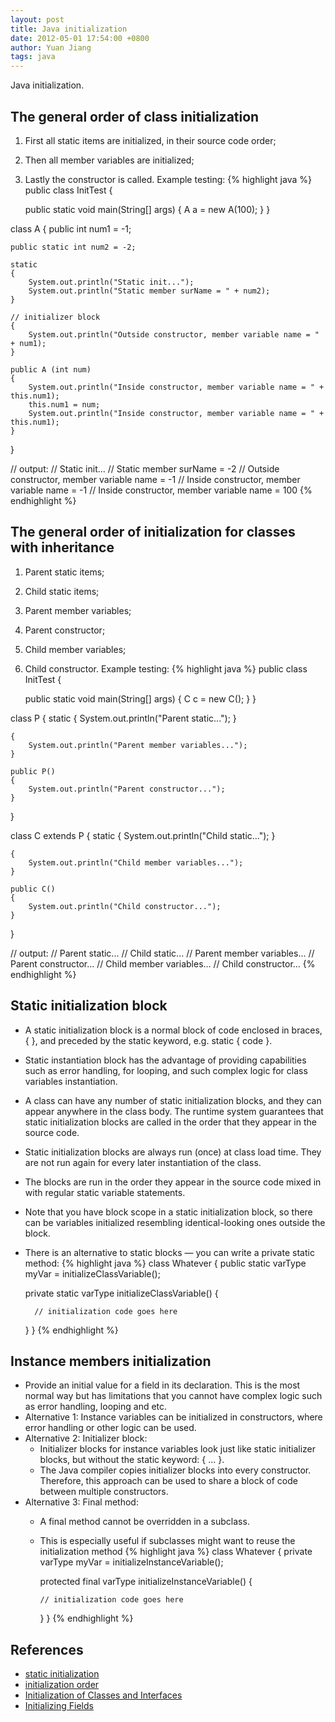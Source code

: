 ```yaml
---
layout: post
title: Java initialization
date: 2012-05-01 17:54:00 +0800
author: Yuan Jiang
tags: java
---
```


Java initialization.

## The general order of class initialization
1. First all static items are initialized, in their source code order;
2. Then all member variables are initialized;
3. Lastly the constructor is called.
Example testing:
{% highlight java %}
public class InitTest {

    public static void main(String[] args)
    {
        A a = new A(100);
    }
}

class A
{
    public int num1 = -1;

    public static int num2 = -2;

    static
    {
        System.out.println("Static init...");
        System.out.println("Static member surName = " + num2);
    }

    // initializer block
    {
        System.out.println("Outside constructor, member variable name = " + num1);
    }

    public A (int num)
    {
        System.out.println("Inside constructor, member variable name = " + this.num1);
        this.num1 = num;
        System.out.println("Inside constructor, member variable name = " + this.num1);
    }
}

// output:
// Static init...
// Static member surName = -2
// Outside constructor, member variable name = -1
// Inside constructor, member variable name = -1
// Inside constructor, member variable name = 100
{% endhighlight %}

## The general order of initialization for classes with inheritance
1. Parent static items;
2. Child static items;
3. Parent member variables;
4. Parent constructor;
5. Child member variables;
6. Child constructor.
Example testing:
{% highlight java %}
public class InitTest {

    public static void main(String[] args)
    {
        C c = new C();
    }
}

class P
{
    static
    {
        System.out.println("Parent static...");
    }

    {
        System.out.println("Parent member variables...");
    }

    public P()
    {
        System.out.println("Parent constructor...");
    }
}

class C extends P
{
    static
    {
        System.out.println("Child static...");
    }

    {
        System.out.println("Child member variables...");
    }

    public C()
    {
        System.out.println("Child constructor...");
    }
}

// output:
// Parent static...
// Child static...
// Parent member variables...
// Parent constructor...
// Child member variables...
// Child constructor...
{% endhighlight %}

## Static initialization block
- A static initialization block is a normal block of code enclosed in braces, { }, and preceded by the static keyword, e.g. static { code }.
- Static instantiation block has the advantage of providing capabilities such as error handling, for looping, and such complex logic for class variables instantiation.
- A class can have any number of static initialization blocks, and they can appear anywhere in the class body. The runtime system guarantees that static initialization blocks are called in the order that they appear in the source code.
- Static initialization blocks are always run (once) at class load time. They are not run again for every later instantiation of the class.
- The blocks are run in the order they appear in the source code mixed in with regular static variable statements.
- Note that you have block scope in a static initialization block, so there can be variables initialized resembling identical-looking ones outside the block.
- There is an alternative to static blocks — you can write a private static method:
  {% highlight java %}
  class Whatever
  {
    public static varType myVar = initializeClassVariable();

    private static varType initializeClassVariable()
    {

        // initialization code goes here
    }
  }
  {% endhighlight %}

## Instance members initialization
- Provide an initial value for a field in its declaration. This is the most normal way but has limitations that you cannot have complex logic such as error handling, looping and etc.
- Alternative 1: Instance variables can be initialized in constructors, where error handling or other logic can be used.
- Alternative 2: Initializer block:
  + Initializer blocks for instance variables look just like static initializer blocks, but without the static keyword: { ... }.
  + The Java compiler copies initializer blocks into every constructor. Therefore, this approach can be used to share a block of code between multiple constructors.
- Alternative 3: Final method:
  + A final method cannot be overridden in a subclass.
  + This is especially useful if subclasses might want to reuse the initialization method
  {% highlight java %}
  class Whatever
  {
    private varType myVar = initializeInstanceVariable();

    protected final varType initializeInstanceVariable()
    {

        // initialization code goes here
    }
  }
  {% endhighlight %}

## References
- [static initialization](http://1001javatips.com/staticinitialization.htm)
- [initialization order](http://1001javatips.com/initializationorder.htm)
- [Initialization of Classes and Interfaces](https://docs.oracle.com/javase/specs/jls/se7/html/jls-12.html#jls-12.4)
- [Initializing Fields](https://docs.oracle.com/javase/tutorial/java/javaOO/initial.html)
